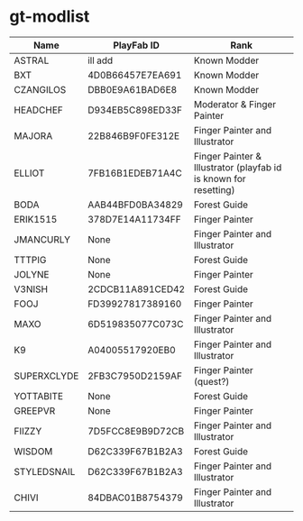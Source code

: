 # gt-modlist

|Name|PlayFab ID|Rank|
|------|----|----|
|ASTRAL|ill add|Known Modder|
|BXT|4D0B66457E7EA691|Known Modder|
|CZANGILOS|DBB0E9A61BAD6E8|Known Modder|
|HEADCHEF|D934EB5C898ED33F|Moderator & Finger Painter|
|MAJORA|22B846B9F0FE312E|Finger Painter and Illustrator|
|ELLIOT|7FB16B1EDEB71A4C|Finger Painter & Illustrator (playfab id is known for resetting)|
|BODA|AAB44BFD0BA34829|Forest Guide|
|ERIK1515|378D7E14A11734FF|Finger Painter|
|JMANCURLY|None|Finger Painter and Illustrator|
|TTTPIG|None|Forest Guide|
|JOLYNE|None|Finger Painter|
|V3NISH|2CDCB11A891CED42|Forest Guide|
|FOOJ|FD39927817389160|Finger Painter|
|MAXO|6D519835077C073C|Finger Painter and Illustrator|
|K9|A04005517920EB0|Finger Painter and Illustrator|
|SUPERXCLYDE|2FB3C7950D2159AF|Finger Painter (quest?)|
|YOTTABITE|None|Forest Guide|
|GREEPVR|None|Finger Painter|
|FIIZZY|7D5FCC8E9B9D72CB|Finger Painter and Illustrator|
|WISDOM|D62C339F67B1B2A3|Forest Guide|
|STYLEDSNAIL|D62C339F67B1B2A3|Finger Painter and Illustrator|
|CHIVI|84DBAC01B8754379|Finger Painter and Illustrator|

